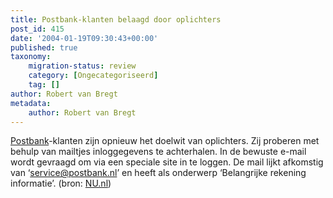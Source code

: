 ```yaml
---
title: Postbank-klanten belaagd door oplichters
post_id: 415
date: '2004-01-19T09:30:43+00:00'
published: true
taxonomy:
    migration-status: review
    category: [Ongecategoriseerd]
    tag: []
author: Robert van Bregt
metadata:
    author: Robert van Bregt
---
```

[Postbank](http://www.postbank.nl/)-klanten zijn opnieuw het doelwit van oplichters. Zij proberen met behulp van mailtjes inloggegevens te achterhalen. In de bewuste e-mail wordt gevraagd om via een speciale site in te loggen. De mail lijkt afkomstig van ‘service@postbank.nl’ en heeft als onderwerp ‘Belangrijke rekening informatie’. (bron: [NU.nl](http://nu.nl/news.jsp?n=261113&c=50))